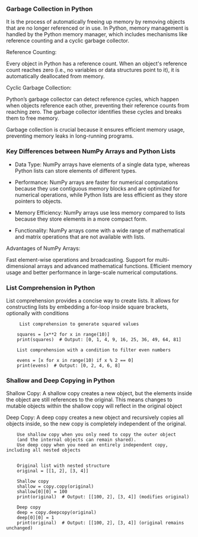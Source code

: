 ### Garbage Collection in Python

It is the process of automatically freeing up memory by removing objects
that are no longer referenced or in use. In Python, memory management is 
handled by the Python memory manager, which includes mechanisms like 
reference counting and a cyclic garbage collector.

Reference Counting:

Every object in Python has a reference count. 
When an object's reference count reaches zero (i.e., no variables 
or data structures point to it), it is automatically deallocated from memory.

Cyclic Garbage Collection: 

Python’s garbage collector can detect reference cycles, 
which happen when objects reference each other, preventing
their reference counts from reaching zero. The garbage collector
identifies these cycles and breaks them to free memory.

Garbage collection is crucial because it ensures efficient memory usage,
preventing memory leaks in long-running programs.

### Key Differences between NumPy Arrays and Python Lists

- Data Type: NumPy arrays have elements of a single data type, 
whereas Python lists can store elements of different types.

- Performance: NumPy arrays are faster for numerical computations 
because they use contiguous memory blocks and are optimized for 
numerical operations, while Python lists are less efficient as 
they store pointers to objects.

- Memory Efficiency: NumPy arrays use less memory compared to lists
because they store elements in a more compact form.

- Functionality: NumPy arrays come with a wide range of mathematical
and matrix operations that are not available with lists.

Advantages of NumPy Arrays:

Fast element-wise operations and broadcasting.
Support for multi-dimensional arrays and advanced mathematical functions.
Efficient memory usage and better performance in large-scale numerical computations.


### List Comprehension in Python

List comprehension provides a concise way to create lists.
It allows for constructing lists by embedding a for-loop 
inside square brackets, optionally with conditions

         List comprehension to generate squared values

        squares = [x**2 for x in range(10)]
        print(squares)  # Output: [0, 1, 4, 9, 16, 25, 36, 49, 64, 81]

        List comprehension with a condition to filter even numbers

        evens = [x for x in range(10) if x % 2 == 0]
        print(evens)  # Output: [0, 2, 4, 6, 8]

### Shallow and Deep Copying in Python

Shallow Copy: A shallow copy creates a new object, but the elements inside the 
object are still references to the original. This means changes to mutable objects
within the shallow copy will reflect in the original object

Deep Copy: A deep copy creates a new object and recursively copies all objects 
inside, so the new copy is completely independent of the original.

        Use shallow copy when you only need to copy the outer object 
        (and the internal objects can remain shared).
        Use deep copy when you need an entirely independent copy, including all nested objects

        
        Original list with nested structure
        original = [[1, 2], [3, 4]]

        Shallow copy
        shallow = copy.copy(original)
        shallow[0][0] = 100
        print(original)  # Output: [[100, 2], [3, 4]] (modifies original)

        Deep copy
        deep = copy.deepcopy(original)
        deep[0][0] = 1
        print(original)  # Output: [[100, 2], [3, 4]] (original remains unchanged)




